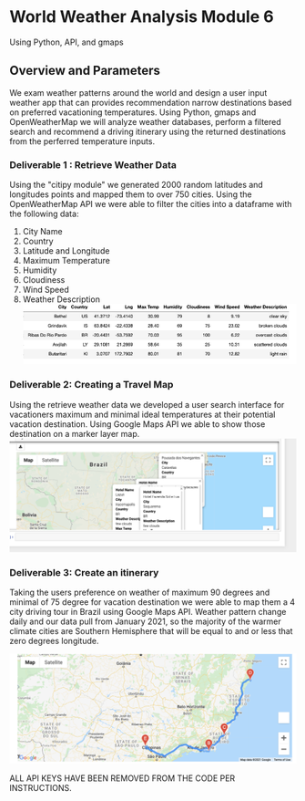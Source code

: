 # World Weather Analysis Module 6
Using Python, API, and gmaps

## Overview and Parameters

We exam weather patterns around the world and design a user input weather app that can provides recommendation narrow destinations based on preferred vacationing temperatures. Using Python, gmaps and OpenWeatherMap we will analyze weather databases, perform a filtered search and recommend a driving itinerary using the returned destinations from the perferred temperature inputs. 

### Deliverable 1 : Retrieve Weather Data
Using the "citipy module" we generated 2000 random latitudes and longitudes points and mapped them to over 750 cities. Using the OpenWeatherMap API we were able to filter the cities into a dataframe with the following data:

1. City Name
2. Country
3. Latitude and Longitude
4. Maximum Temperature
5. Humidity
6. Cloudiness
7. Wind Speed
8. Weather Description
![weather_database_folder](https://github.com/JimmyJ-D/World_Weather_Analysis/blob/main/Weather_Database/dataframe.png) 

### Deliverable 2: Creating a Travel Map 

Using the retrieve weather data we developed a user search interface for vacationers maximum and minimal ideal temperatures at their potential vacation destination. Using Google Maps API we able to show those destination on a marker layer map. 
![vacation_serarch_folder](https://github.com/JimmyJ-D/World_Weather_Analysis/blob/main/Vacation_Itinerary/WeatherPy_travel_map_markers.png)

### Deliverable 3: Create an itinerary 

Taking the users preference on weather of maximum 90 degrees and minimal of 75 degree for vacation destination we were able to map them a 4 city driving tour in Brazil using Google Maps API. Weather pattern change daily and our data pull from January 2021, so the majority of the warmer climate cities are Southern Hemisphere that will be equal to and or less that zero degrees longitude.  

![vacation_itinerary_folder](https://github.com/JimmyJ-D/World_Weather_Analysis/blob/main/Vacation_Itinerary/WeatherPy_travel_map.png)

ALL API KEYS HAVE BEEN REMOVED FROM THE CODE PER INSTRUCTIONS. 
